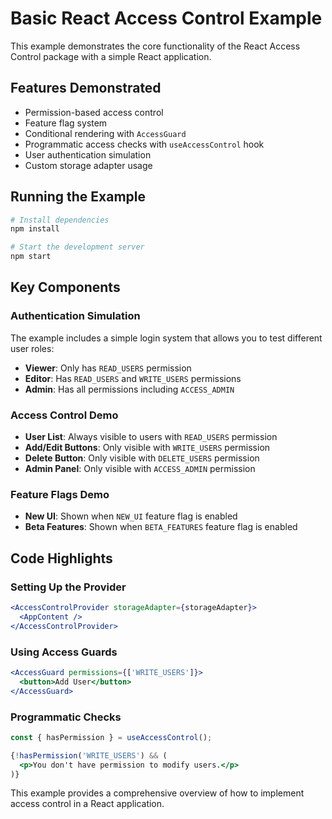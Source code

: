 # Basic React Access Control Example

This example demonstrates the core functionality of the React Access Control package with a simple React application.

## Features Demonstrated

- Permission-based access control
- Feature flag system
- Conditional rendering with `AccessGuard`
- Programmatic access checks with `useAccessControl` hook
- User authentication simulation
- Custom storage adapter usage

## Running the Example

```bash
# Install dependencies
npm install

# Start the development server
npm start
```

## Key Components

### Authentication Simulation
The example includes a simple login system that allows you to test different user roles:
- **Viewer**: Only has `READ_USERS` permission
- **Editor**: Has `READ_USERS` and `WRITE_USERS` permissions  
- **Admin**: Has all permissions including `ACCESS_ADMIN`

### Access Control Demo
- **User List**: Always visible to users with `READ_USERS` permission
- **Add/Edit Buttons**: Only visible with `WRITE_USERS` permission
- **Delete Button**: Only visible with `DELETE_USERS` permission
- **Admin Panel**: Only visible with `ACCESS_ADMIN` permission

### Feature Flags Demo
- **New UI**: Shown when `NEW_UI` feature flag is enabled
- **Beta Features**: Shown when `BETA_FEATURES` feature flag is enabled

## Code Highlights

### Setting Up the Provider
```jsx
<AccessControlProvider storageAdapter={storageAdapter}>
  <AppContent />
</AccessControlProvider>
```

### Using Access Guards
```jsx
<AccessGuard permissions={['WRITE_USERS']}>
  <button>Add User</button>
</AccessGuard>
```

### Programmatic Checks
```jsx
const { hasPermission } = useAccessControl();

{!hasPermission('WRITE_USERS') && (
  <p>You don't have permission to modify users.</p>
)}
```

This example provides a comprehensive overview of how to implement access control in a React application.